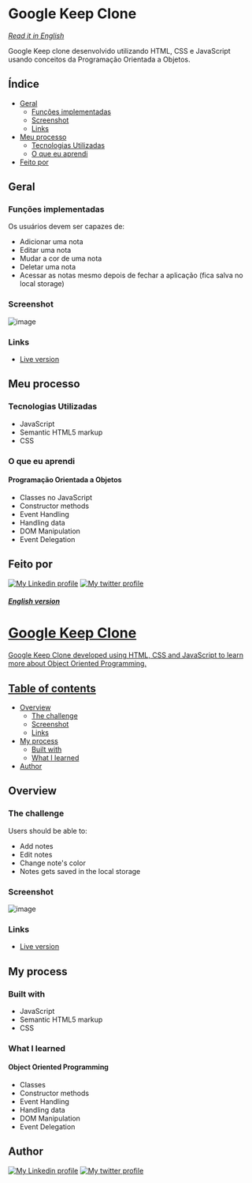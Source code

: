 # Google Keep Clone
_[Read it in English](#english-version)_

Google Keep clone desenvolvido utilizando HTML, CSS e JavaScript usando conceitos da Programação Orientada a Objetos.

## Índice

- [Geral](#geral)
  - [Funções implementadas](#funções-implementadas)
  - [Screenshot](#screenshot)
  - [Links](#links)
- [Meu processo](#meu-processo)
  - [Tecnologias Utilizadas](#tecnologias-utilizadas)
  - [O que eu aprendi](#o-que-eu-aprendi)
- [Feito por](#feito-por)

## Geral

### Funções implementadas

Os usuários devem ser capazes de:

- Adicionar uma nota
- Editar uma nota
- Mudar a cor de uma nota
- Deletar uma nota
- Acessar as notas mesmo depois de fechar a aplicação (fica salva no local storage)

### Screenshot

![image](https://github.com/ffernandocosta/google-keep-clone/assets/70672573/94851d11-0126-48ae-8d5c-3047a8d555e6)


### Links

- [Live version](https://google-keep-clone-psi-khaki.vercel.app)

## Meu processo

### Tecnologias Utilizadas

- JavaScript
- Semantic HTML5 markup
- CSS


### O que eu aprendi

#### Programação Orientada a Objetos

- Classes no JavaScript
- Constructor methods
- Event Handling
- Handling data
- DOM Manipulation
- Event Delegation

## Feito por

<div>
  <a href="https://www.linkedin.com/in/ffernando-costa/?locale=en_US" target="_blank"><img src="https://img.shields.io/badge/-LinkedIn-%230077B5?style=for-the-badge&logo=linkedin&logoColor=white" alt="My Linkedin profile"></a>
  <a href="https://twitter.com/ffernandodev" target="_blank"><img src="https://img.shields.io/badge/Twitter-1DA1F2?style=for-the-badge&logo=twitter&logoColor=white" alt="My twitter profile"</a>
</div>

#### _English version_


# Google Keep Clone

Google Keep Clone developed using HTML, CSS and JavaScript to learn more about Object Oriented Programming.

## Table of contents

- [Overview](#overview)
  - [The challenge](#the-challenge)
  - [Screenshot](#screenshot)
  - [Links](#links)
- [My process](#my-process)
  - [Built with](#built-with)
  - [What I learned](#what-i-learned)
- [Author](#author)

## Overview

### The challenge

Users should be able to:

- Add notes
- Edit notes
- Change note's color
- Notes gets saved in the local storage

### Screenshot

![image](https://github.com/ffernandocosta/google-keep-clone/assets/70672573/9df9765d-7889-4d91-ae9e-89adc86b3e68)


### Links

- [Live version](https://google-keep-clone-psi-khaki.vercel.app)

## My process

### Built with

- JavaScript
- Semantic HTML5 markup
- CSS

### What I learned

#### Object Oriented Programming

- Classes
- Constructor methods
- Event Handling
- Handling data
- DOM Manipulation
- Event Delegation

## Author

<div>
  <a href="https://www.linkedin.com/in/ffernando-costa/?locale=en_US" target="_blank"><img src="https://img.shields.io/badge/-LinkedIn-%230077B5?style=for-the-badge&logo=linkedin&logoColor=white" alt="My Linkedin profile"></a>
  <a href="https://twitter.com/ffernandodev" target="_blank"><img src="https://img.shields.io/badge/Twitter-1DA1F2?style=for-the-badge&logo=twitter&logoColor=white" alt="My twitter profile"</a>
</div>
